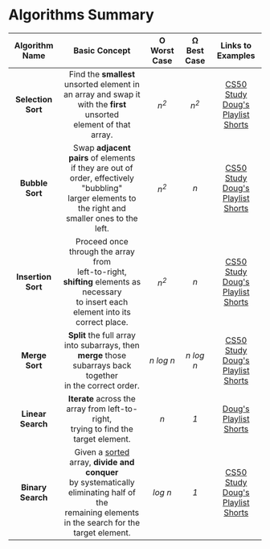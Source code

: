 # Algorithms Summary

| Algorithm Name | Basic Concept | &Omicron;<br>Worst Case | &Omega;<br>Best Case | Links to Examples |
| :-----:    | :-----: | :-----: | :-----: | :-----------: |
| **Selection <br>Sort** | Find the **smallest** unsorted element in <br>an array and swap it with the **first** unsorted <br>element of that array. | _n<sup>2</sup>_ | _n<sup>2</sup>_ | <a href="https://study.cs50.net/selection_sort" target="_blank">CS50 Study</a><br><a href="https://www.youtube.com/watch?v=lx9G71uLXIg&list=PLhQjrBD2T382Bh-sc1w74c4V6_G2byC-T&index=3" target="_blank">Doug's Playlist</a><br><a href="https://www.youtube.com/watch?v=f8hXR_Hvybo&index=7&list=PLhQjrBD2T3814twtDT9AHu1fnzHB0yAiE" target="_blank">Shorts</a> |
| **Bubble <br>Sort** | Swap **adjacent pairs** of elements <br>if they are out of order, effectively "bubbling" <br>larger elements to the right and <br>smaller ones to the left. |   _n<sup>2</sup>_ | _n_ | <a href="https://study.cs50.net/bubble_sort" target="_blank">CS50 Study</a><br><a href="https://www.youtube.com/watch?v=Ui97-_n5xjo&list=PLhQjrBD2T382Bh-sc1w74c4V6_G2byC-T&index=4" target="_blank">Doug's Playlist</a><br><a href="https://www.youtube.com/watch?v=8Kp-8OGwphY&index=3&list=PLhQjrBD2T3814twtDT9AHu1fnzHB0yAiE" target="_blank">Shorts</a> |
| **Insertion <br>Sort** |  Proceed once through the array from <br>left-to-right, **shifting** elements as necessary <br>to insert each element into its correct place. | _n<sup>2</sup>_ | _n_ | <a href="https://study.cs50.net/insertion_sort" target="_blank">CS50 Study</a><br><a href="https://www.youtube.com/watch?v=TwGb6ohsvUU&list=PLhQjrBD2T382Bh-sc1w74c4V6_G2byC-T&index=5" target="_blank">Doug's Playlist</a><br><a href="https://www.youtube.com/watch?v=DFG-XuyPYUQ&index=4&list=PLhQjrBD2T3814twtDT9AHu1fnzHB0yAiE" target="_blank">Shorts</a> | 
| **Merge <br>Sort** | **Split** the full array into subarrays, then <br>**merge** those subarrays back together <br>in the correct order. | _n log n_ | _n log n_ | <a href="https://study.cs50.net/merge_sort" target="_blank">CS50 Study</a><br><a href="https://www.youtube.com/watch?v=sWtYJv_YXbo&index=6&list=PLhQjrBD2T382Bh-sc1w74c4V6_G2byC-T" target="_blank">Doug's Playlist</a><br><a href="https://www.youtube.com/watch?v=EeQ8pwjQxTM" target="_blank">Shorts</a> |
| **Linear <br>Search** | **Iterate** across the array from left-to-right, <br>trying to find the target element. | _n_ | _1_ | <a href="https://www.youtube.com/watch?v=vZWfKBdSgXI&index=7&list=PLhQjrBD2T382Bh-sc1w74c4V6_G2byC-T" target="_blank">Doug's Playlist</a><br><a href="https://www.youtube.com/watch?v=CX2CYIJLwfg&list=PLhQjrBD2T3814twtDT9AHu1fnzHB0yAiE&index=5" target="_blank">Shorts</a> | 
| **Binary <br>Search** | Given a <u>sorted</u> array, **divide and conquer** <br>by systematically eliminating half of the <br>remaining elements in the search for the target element. | _log n_ | _1_ | <a href="https://study.cs50.net/binary_search" target="_blank">CS50 Study</a><br><a href="https://www.youtube.com/watch?v=5xlIPT1FRcA&index=8&list=PLhQjrBD2T382Bh-sc1w74c4V6_G2byC-T" target="_blank">Doug's Playlist</a><br><a href="https://www.youtube.com/watch?v=D5SrAga1pno&index=2&list=PLhQjrBD2T3814twtDT9AHu1fnzHB0yAiE" target="_blank">Shorts</a> |
